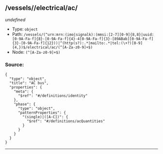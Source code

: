 ## /vessels/<RegExp>/electrical/ac/<RegExp>

*undefined*

* Type: `object`
* Path: `/vessels/(^urn:mrn:(imo|signalk):(mmsi:[2-7][0-9]{8,8}|uuid:[0-9A-Fa-f]{8}-[0-9A-Fa-f]{4}-4[0-9A-Fa-f]{3}-[89ABab][0-9A-Fa-f]{3}-[0-9A-Fa-f]{12}))|^(http(s?):.*|mailto:.*|tel:(\+?)[0-9]{4,})$/electrical/ac/(^[A-Za-z0-9]+$)`
* Node: `(^[A-Za-z0-9]+$)`

### Source:
```
{
  "type": "object",
  "title": "AC bus",
  "properties": {
    "meta": {
      "$ref": "#/definitions/identity"
    },
    "phase": {
      "type": "object",
      "patternProperties": {
        "(single)|([A-C])": {
          "$ref": "#/definitions/acQuantities"
        }
      }
    }
  }
}
```

---

